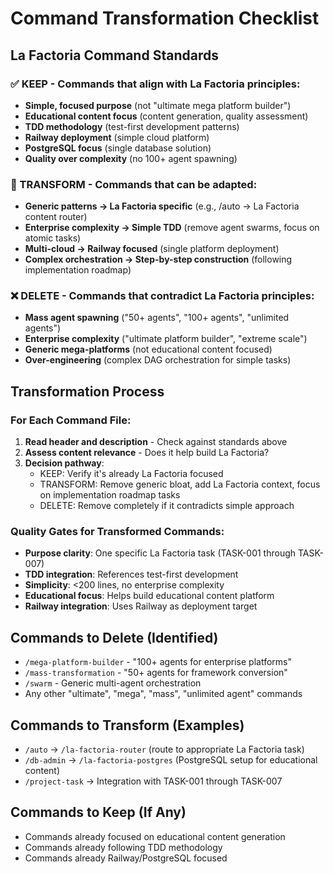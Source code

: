 # Command Transformation Checklist

## La Factoria Command Standards

### ✅ KEEP - Commands that align with La Factoria principles:
- **Simple, focused purpose** (not "ultimate mega platform builder")
- **Educational content focus** (content generation, quality assessment)
- **TDD methodology** (test-first development patterns)
- **Railway deployment** (simple cloud platform)
- **PostgreSQL focus** (single database solution)
- **Quality over complexity** (no 100+ agent spawning)

### 🔄 TRANSFORM - Commands that can be adapted:
- **Generic patterns → La Factoria specific** (e.g., /auto → La Factoria content router)
- **Enterprise complexity → Simple TDD** (remove agent swarms, focus on atomic tasks)
- **Multi-cloud → Railway focused** (single platform deployment)
- **Complex orchestration → Step-by-step construction** (following implementation roadmap)

### ❌ DELETE - Commands that contradict La Factoria principles:
- **Mass agent spawning** ("50+ agents", "100+ agents", "unlimited agents")
- **Enterprise complexity** ("ultimate platform builder", "extreme scale")
- **Generic mega-platforms** (not educational content focused)
- **Over-engineering** (complex DAG orchestration for simple tasks)

## Transformation Process

### For Each Command File:
1. **Read header and description** - Check against standards above
2. **Assess content relevance** - Does it help build La Factoria?
3. **Decision pathway**:
   - KEEP: Verify it's already La Factoria focused
   - TRANSFORM: Remove generic bloat, add La Factoria context, focus on implementation roadmap tasks
   - DELETE: Remove completely if it contradicts simple approach

### Quality Gates for Transformed Commands:
- **Purpose clarity**: One specific La Factoria task (TASK-001 through TASK-007)
- **TDD integration**: References test-first development
- **Simplicity**: <200 lines, no enterprise complexity
- **Educational focus**: Helps build educational content platform
- **Railway integration**: Uses Railway as deployment target

## Commands to Delete (Identified)
- `/mega-platform-builder` - "100+ agents for enterprise platforms"
- `/mass-transformation` - "50+ agents for framework conversion"  
- `/swarm` - Generic multi-agent orchestration
- Any other "ultimate", "mega", "mass", "unlimited agent" commands

## Commands to Transform (Examples)
- `/auto` → `/la-factoria-router` (route to appropriate La Factoria task)
- `/db-admin` → `/la-factoria-postgres` (PostgreSQL setup for educational content)
- `/project-task` → Integration with TASK-001 through TASK-007

## Commands to Keep (If Any)
- Commands already focused on educational content generation
- Commands already following TDD methodology
- Commands already Railway/PostgreSQL focused